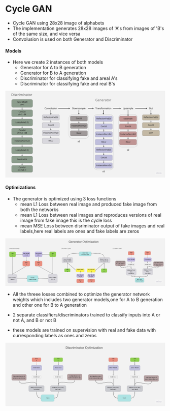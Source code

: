 # Cycle GAN
- Cycle GAN using 28x28 image of alphabets
- The implementation generates 28x28 images of 'A's from images of 'B's of the same size, and vice versa
- Convolusion is used on both Generator and Discriminator
#### Models
- Here we create 2 instances of both models
    -  Generator for A to B generation
    -  Generator for B to A generation
    -  Discriminator for classifying fake and areal A's
    -  Discriminator for classifying fake and real B's

![arch](rd_files/arch.jpg)

#### Optimizations
- The generator is optimized using 3 loss functions
    -  mean L1 Loss between real image and produced fake image from both the networks
    -  mean L1 Loss between real images and reproduces versions of real image from fake image this is the cycle loss
    -  mean MSE Loss between disriminator output of fake images and real labels,here real labels are ones and fake labels are zeros 

![arch](rd_files/gen.jpg)
- All the threee losses combined to optimize the generator network weights which includes two generator models,one for A to B generation and other one for B to A generation

- 2 separate classifiers/discriminators trained to classify inputs into  A or not A, and B or not B 
- these models are trained on supervision with real and fake data with curresponding labels as ones and zeros

![arch](rd_files/discr.jpg)

